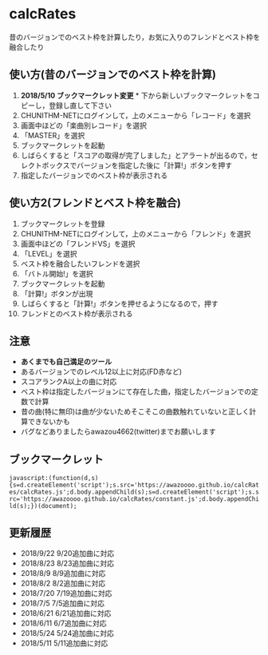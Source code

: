 # calcRates
昔のバージョンでのベスト枠を計算したり，お気に入りのフレンドとベスト枠を融合したり

## 使い方(昔のバージョンでのベスト枠を計算)
  1. **2018/5/10 ブックマークレット変更**
    * 下から新しいブックマークレットをコピーし，登録し直して下さい
  2. CHUNITHM-NETにログインして，上のメニューから「レコード」を選択
  3. 画面中ほどの「楽曲別レコード」を選択
  4. 「MASTER」を選択
  5. ブックマークレットを起動
  6. しばらくすると「スコアの取得が完了しました」とアラートが出るので，セレクトボックスでバージョンを指定した後に「計算!」ボタンを押す
  7. 指定したバージョンでのベスト枠が表示される

## 使い方2(フレンドとベスト枠を融合)
  1.  ブックマークレットを登録
  2.  CHUNITHM-NETにログインして，上のメニューから「フレンド」を選択
  3.  画面中ほどの「フレンドVS」を選択
  4.  「LEVEL」を選択
  5.  ベスト枠を融合したいフレンドを選択
  6.  「バトル開始!」を選択
  7.  ブックマークレットを起動
  8.  「計算!」ボタンが出現
  9.  しばらくすると「計算!」ボタンを押せるようになるので，押す
  10. フレンドとのベスト枠が表示される

## 注意
  * **あくまでも自己満足のツール**
  * あるバージョンでのレベル12以上に対応(FD赤など)
  * スコアランクA以上の曲に対応
  * ベスト枠は指定したバージョンにて存在した曲，指定したバージョンでの定数で計算
  * 昔の曲(特に無印)は曲が少ないためそこそこの曲数触れていないと正しく計算できないかも
  * バグなどありましたらawazou4662(twitter)までお願いします

## ブックマークレット
```javascript:(function(d,s){s=d.createElement('script');s.src='https://awazoooo.github.io/calcRates/calcRates.js';d.body.appendChild(s);s=d.createElement('script');s.src='https://awazoooo.github.io/calcRates/constant.js';d.body.appendChild(s);})(document);```


## 更新履歴
  * 2018/9/22 9/20追加曲に対応
  * 2018/8/23 8/23追加曲に対応
  * 2018/8/9  8/9追加曲に対応
  * 2018/8/2  8/2追加曲に対応
  * 2018/7/20 7/19追加曲に対応
  * 2018/7/5  7/5追加曲に対応
  * 2018/6/21 6/21追加曲に対応
  * 2018/6/11 6/7追加曲に対応
  * 2018/5/24 5/24追加曲に対応
  * 2018/5/11 5/11追加曲に対応
  <!-- * 2018/4/26 4/26追加曲に対応 -->
  <!-- * 2018/4/19 4/19追加曲に対応 -->
  <!-- * 2018/4/6  4/5追加曲に対応、バグ修正 -->
  <!-- * 2018/4/3  余分なコードを削減 -->
  <!-- * 2018/4/1  4/1追加曲に対応、STAR PLUSレベル12以上にも対応、定数表を分離 -->
  <!-- * 2018/3/9  STAR PLUSに対応(13以上のみ) -->
  <!-- * 2018/3/7  Twitterへの投稿機能を追加 -->
  <!-- * 2018/2/22 2/22追加曲に対応 -->
  <!-- * 2018/2/16 AIR, AIR PLUSバージョンに対応 -->
  <!-- * 2018/2/13 2/8追加曲に対応 -->
  <!-- * 2018/1/25 1/25追加曲に対応，昔のverにおけるレベル12にも対応(現在降格したもの)，スコアランクA〜AAAにも対応 -->
  <!-- * 2018/1/19 Contrapasso -inferno- の定数修正 -->
